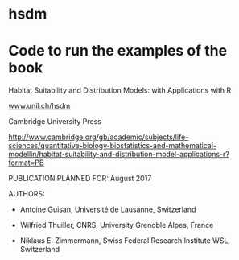 # hsdm 
# Code to run the examples of the book
Habitat Suitability and Distribution Models: 
with Applications with R

www.unil.ch/hsdm


Cambridge University Press

http://www.cambridge.org/gb/academic/subjects/life-sciences/quantitative-biology-biostatistics-and-mathematical-modellin/habitat-suitability-and-distribution-model-applications-r?format=PB

PUBLICATION PLANNED FOR: August 2017
 

AUTHORS:

- Antoine Guisan, Université de Lausanne, Switzerland

- Wilfried Thuiller, CNRS, University Grenoble Alpes, France

- Niklaus E. Zimmermann, Swiss Federal Research Institute WSL, Switzerland



